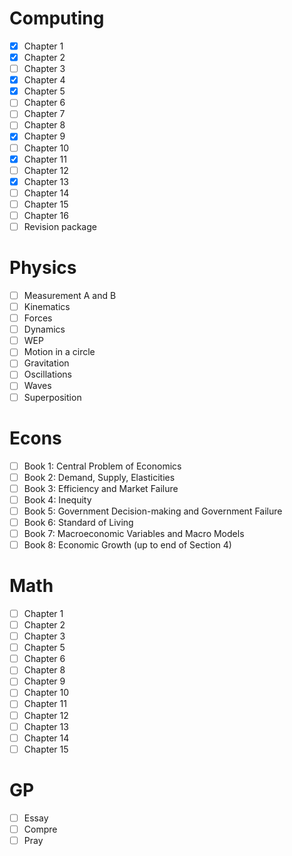 # Computing
- [x] Chapter 1
- [x] Chapter 2
- [ ] Chapter 3
- [x] Chapter 4
- [x] Chapter 5
- [ ] Chapter 6
- [ ] Chapter 7
- [ ] Chapter 8
- [x] Chapter 9
- [ ] Chapter 10
- [x] Chapter 11
- [ ] Chapter 12
- [x] Chapter 13
- [ ] Chapter 14
- [ ] Chapter 15
- [ ] Chapter 16
- [ ] Revision package
# Physics
- [ ] Measurement A and B
- [ ] Kinematics
- [ ] Forces
- [ ] Dynamics
- [ ] WEP
- [ ] Motion in a circle
- [ ] Gravitation
- [ ] Oscillations
- [ ] Waves
- [ ] Superposition
# Econs
- [ ] Book 1: Central Problem of Economics
- [ ] Book 2: Demand, Supply, Elasticities
- [ ] Book 3: Efficiency and Market Failure
- [ ] Book 4: Inequity
- [ ] Book 5: Government Decision-making and Government Failure
- [ ] Book 6: Standard of Living
- [ ] Book 7: Macroeconomic Variables and Macro Models
- [ ] Book 8: Economic Growth (up to end of Section 4)
# Math
- [ ] Chapter 1
- [ ] Chapter 2
- [ ] Chapter 3
- [ ] Chapter 5
- [ ] Chapter 6
- [ ] Chapter 8
- [ ] Chapter 9
- [ ] Chapter 10
- [ ] Chapter 11
- [ ] Chapter 12
- [ ] Chapter 13
- [ ] Chapter 14
- [ ] Chapter 15
# GP
- [ ] Essay
- [ ] Compre
- [ ] Pray